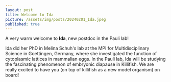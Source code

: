 ```yaml
---
layout: post
title: Welcome to Ida
picture: /assets/img/posts/20240201_Ida.jpeg
published: true
---
```

A very warm welcome to **Ida**, new postdoc in the Pauli lab! 

Ida did her PhD in Melina Schuh's lab at the MPI for Multidisciplinary Science in Goettingen, Germany, where she investigated the function of cytoplasmic lattices in mammalian eggs. In the Pauli lab, Ida will be studying the fascinating phenomenon of embryonic diapause in Killifish. 
We are really excited to have you (on top of killifish as a new model organism) on board!
